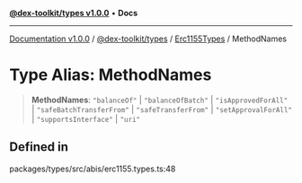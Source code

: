 [**@dex-toolkit/types v1.0.0**](../../../README.md) • **Docs**

***

[Documentation v1.0.0](../../../../../packages.md) / [@dex-toolkit/types](../../../README.md) / [Erc1155Types](../README.md) / MethodNames

# Type Alias: MethodNames

> **MethodNames**: `"balanceOf"` \| `"balanceOfBatch"` \| `"isApprovedForAll"` \| `"safeBatchTransferFrom"` \| `"safeTransferFrom"` \| `"setApprovalForAll"` \| `"supportsInterface"` \| `"uri"`

## Defined in

packages/types/src/abis/erc1155.types.ts:48

